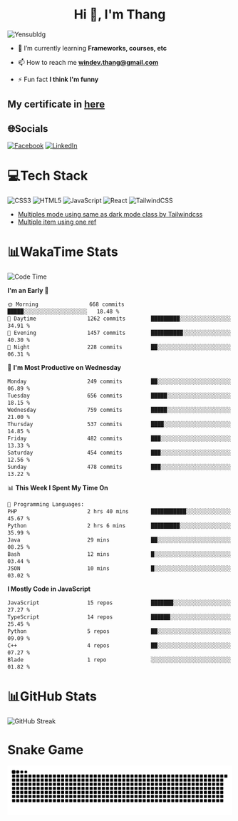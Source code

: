 <h1 align="center">Hi 👋, I'm Thang</h1>

![Yensubldg](https://readme-typing-svg.demolab.com?font=Fira+Code&weight=600&pause=1000&color=F5F5F2&center=true&vCenter=true&width=435&lines=Trying+to+be+a+Software+Engineering)

<!--
![](https://komarev.com/ghpvc/?username=yensubldg&label=Visitors+Count&color=brightgreen) -->

- 🌱 I’m currently learning **Frameworks, courses, etc**

- 📫 How to reach me **<windev.thang@gmail.com>**

- ⚡ Fun fact **I think I'm funny**

## My certificate in [here](./MY_CERTIFICATE.md)

## 🌐Socials

[![Facebook](https://img.shields.io/badge/Facebook-%231877F2.svg?logo=Facebook&logoColor=white)](https://facebook.com/yensubldg) [![LinkedIn](https://img.shields.io/badge/LinkedIn-%230077B5.svg?logo=linkedin&logoColor=white)](https://linkedin.com/in/yensubldg)

# 💻Tech Stack

![CSS3](https://img.shields.io/badge/css3-%231572B6.svg?style=for-the-badge&logo=css3&logoColor=white) ![HTML5](https://img.shields.io/badge/html5-%23E34F26.svg?style=for-the-badge&logo=html5&logoColor=white) ![JavaScript](https://img.shields.io/badge/javascript-%23323330.svg?style=for-the-badge&logo=javascript&logoColor=%23F7DF1E) ![React](https://img.shields.io/badge/react-%2320232a.svg?style=for-the-badge&logo=react&logoColor=%2361DAFB) ![TailwindCSS](https://img.shields.io/badge/tailwindcss-%2338B2AC.svg?style=for-the-badge&logo=tailwind-css&logoColor=white)

<!-- BLOG-POST-LIST:START -->
- [Multiples mode using same as dark mode class by Tailwindcss](https://dev.to/yensubldg/multiples-mode-using-same-as-dark-mode-class-by-tailwindcss-56p4)
- [Multiple item using one ref](https://dev.to/yensubldg/multiple-item-using-one-ref-1288)
<!-- BLOG-POST-LIST:END -->

# 📊WakaTime Stats

<!--START_SECTION:waka-->
![Code Time](http://img.shields.io/badge/Code%20Time-3%2C300%20hrs%2021%20mins-blue)

**I'm an Early 🐤** 

```text
🌞 Morning                668 commits         █████░░░░░░░░░░░░░░░░░░░░   18.48 % 
🌆 Daytime                1262 commits        █████████░░░░░░░░░░░░░░░░   34.91 % 
🌃 Evening                1457 commits        ██████████░░░░░░░░░░░░░░░   40.30 % 
🌙 Night                  228 commits         ██░░░░░░░░░░░░░░░░░░░░░░░   06.31 % 
```
📅 **I'm Most Productive on Wednesday** 

```text
Monday                   249 commits         ██░░░░░░░░░░░░░░░░░░░░░░░   06.89 % 
Tuesday                  656 commits         █████░░░░░░░░░░░░░░░░░░░░   18.15 % 
Wednesday                759 commits         █████░░░░░░░░░░░░░░░░░░░░   21.00 % 
Thursday                 537 commits         ████░░░░░░░░░░░░░░░░░░░░░   14.85 % 
Friday                   482 commits         ███░░░░░░░░░░░░░░░░░░░░░░   13.33 % 
Saturday                 454 commits         ███░░░░░░░░░░░░░░░░░░░░░░   12.56 % 
Sunday                   478 commits         ███░░░░░░░░░░░░░░░░░░░░░░   13.22 % 
```


📊 **This Week I Spent My Time On** 

```text
💬 Programming Languages: 
PHP                      2 hrs 40 mins       ███████████░░░░░░░░░░░░░░   45.67 % 
Python                   2 hrs 6 mins        █████████░░░░░░░░░░░░░░░░   35.99 % 
Java                     29 mins             ██░░░░░░░░░░░░░░░░░░░░░░░   08.25 % 
Bash                     12 mins             █░░░░░░░░░░░░░░░░░░░░░░░░   03.44 % 
JSON                     10 mins             █░░░░░░░░░░░░░░░░░░░░░░░░   03.02 % 
```

**I Mostly Code in JavaScript** 

```text
JavaScript               15 repos            ███████░░░░░░░░░░░░░░░░░░   27.27 % 
TypeScript               14 repos            ██████░░░░░░░░░░░░░░░░░░░   25.45 % 
Python                   5 repos             ██░░░░░░░░░░░░░░░░░░░░░░░   09.09 % 
C++                      4 repos             ██░░░░░░░░░░░░░░░░░░░░░░░   07.27 % 
Blade                    1 repo              ░░░░░░░░░░░░░░░░░░░░░░░░░   01.82 % 
```




<!--END_SECTION:waka-->

# 📊GitHub Stats

![GitHub Streak](https://streak-stats.demolab.com?user=yensubldg&theme=tokyonight&border_radius=8)

# Snake Game

![Snake eating my contribution graph](./github-contribution-grid-snake.svg)
